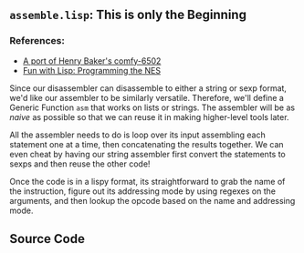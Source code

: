 ## `assemble.lisp`: This is only the Beginning

### References:
* [A port of Henry Baker's comfy-6502](http://josephoswald.nfshost.com/comfy/summary.html)
* [Fun with Lisp: Programming the NES](http://ahefner.livejournal.com/20528.html)

Since our disassembler can disassemble to either a string or sexp format, we'd
like our assembler to be similarly versatile. Therefore, we'll define a Generic
Function `asm` that works on lists or strings. The assembler will be as *naive*
as possible so that we can reuse it in making higher-level tools later.

All the assembler needs to do is loop over its input assembling each statement
one at a time, then concatenating the results together. We can even cheat by
having our string assembler first convert the statements to sexps and then reuse
the other code!

Once the code is in a lispy format, its straightforward to grab the name of the
instruction, figure out its addressing mode by using regexes on the arguments,
and then lookup the opcode based on the name and addressing mode.

## Source Code
